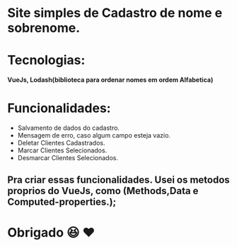 # Site simples de Cadastro de nome e sobrenome.

# Tecnologias: 
**VueJs, Lodash(biblioteca para ordenar nomes em ordem Alfabetica)**

# Funcionalidades: 
- Salvamento de dados do cadastro.
- Mensagem de erro, caso algum campo esteja vazio.
- Deletar Clientes Cadastrados.
- Marcar Clientes Selecionados.
- Desmarcar Clientes Selecionados.

## Pra criar essas funcionalidades. Usei os metodos proprios do VueJs, como (Methods,Data e Computed-properties.);

# Obrigado :satisfied: :heart:

